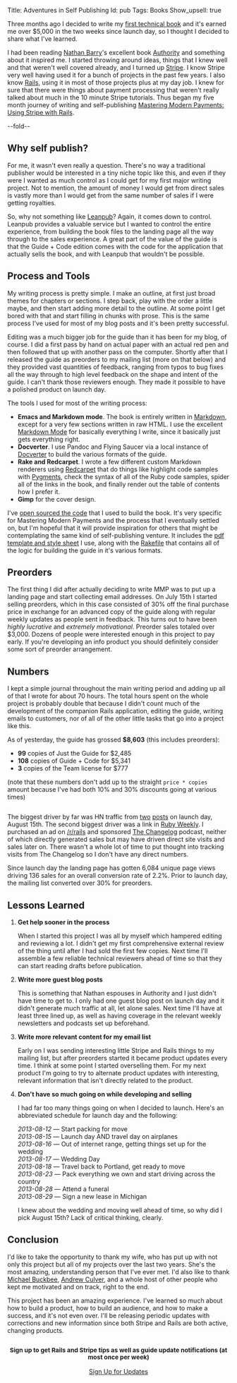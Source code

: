 Title: Adventures in Self Publishing
Id:    pub
Tags:  Books
Show_upsell: true

[mmp]: https://www.petekeen.net/mastering-modern-payments
[leanpub]: https://leanpub.com
[nathan]: http://nathanbarry.com
[authority]: http://nathanbarry.com/authority/
[docverter]: http://www.docverter.com
[redcarpet]: https://github.com/vmg/redcarpet
[markdown]: http://daringfireball.net/projects/markdown/
[markdown-mode]: http://jblevins.org/projects/markdown-mode/
[pygments-rb]: https://github.com/tmm1/pygments.rb
[mmp-builder]: https://github.com/peterkeen/mmp-builder
[pdf-template]: https://github.com/peterkeen/mmp-builder/blob/master/template.erb
[mmp-rakefile]: https://github.com/peterkeen/mmp-builder/blob/master/Rakefile
[hn-me]: https://news.ycombinator.com/item?id=6217792
[hn-jstorimer]: https://news.ycombinator.com/item?id=6220724
[/r/rails]: http://www.reddit.com/r/rails
[changelog]: http://thechangelog.com/101/
[ruby-weekly]: http://rubyweekly.com/archive/159.html
[stripe]: https://stripe.com
[rails]: http://rubyonrails.org
[culver]: http://www.andrewculver.net/
[buckbee]: http://www.buzzwordcompliant.net/
 

Three months ago I decided to write my [first technical book][mmp] and it's earned me over $5,000 in the two weeks since launch day, so I thought I decided to share what I've learned.

I had been reading [Nathan Barry][nathan]'s excellent book [Authority][authority] and something about it inspired me. I started throwing around ideas, things that I knew well and that weren't well covered already, and I turned up [Stripe][stripe]. I know Stripe very well having used it for a bunch of projects in the past few years. I also know [Rails][rails], using it in most of those projects plus at my day job. I knew for sure that there were things about payment processing that weren't really talked about much in the 10 minute Stripe tutorials. Thus began my five month journey of writing and self-publishing [Mastering Modern Payments: Using Stripe with Rails][mmp].

--fold--

## Why self publish?

For me, it wasn't even really a question. There's no way a traditional publisher would be interested in a tiny niche topic like this, and even if they were I wanted as much control as I could get for my first major writing project. Not to mention, the amount of money I would get from direct sales is vastly more than I would get from the same number of sales if I were getting royalties.

So, why not something like [Leanpub][leanpub]? Again, it comes down to control. Leanpub provides a valuable service but I wanted to control the entire experience, from building the book files to the landing page all the way through to the sales experience. A great part of the value of the guide is that the Guide + Code edition comes with the code for the application that actually sells the book, and with Leanpub that wouldn't be possible.

## Process and Tools

My writing process is pretty simple. I make an outline, at first just broad themes for chapters or sections. I step back, play with the order a little maybe, and then start adding more detail to the outline. At some point I get bored with that and start filling in chunks with prose. This is the same process I've used for most of my blog posts and it's been pretty successful.

Editing was a much bigger job for the guide than it has been for my blog, of course. I did a first pass by hand on actual paper with an actual red pen and then followed that up with another pass on the computer. Shortly after that I released the guide as preorders to my mailing list (more on that below) and they provided vast quantities of feedback, ranging from typos to bug fixes all the way through to high level feedback on the shape and intent of the guide. I can't thank those reviewers enough. They made it possible to have a polished product on launch day.

The tools I used for most of the writing process:

* **Emacs and Markdown mode**. The book is entirely written in [Markdown][markdown], except for a very few sections written in raw HTML. I use the excellent [Markdown Mode][markdown-mode] for basically everything I write, since it basically just gets everything right.
* **Docverter**. I use Pandoc and Flying Saucer via a local instance of [Docverter][docverter] to build the various formats of the guide.
* **Rake and Redcarpet**. I wrote a few different custom Markdown renderers using [Redcarpet][redcarpet] that do things like highlight code samples with [Pygments][pygments-rb], check the syntax of all of the Ruby code samples, spider all of the links in the book, and finally render out the table of contents how I prefer it.
* **Gimp** for the cover design.

I've [open sourced the code][mmp-builder] that I used to build the book. It's very specific for Mastering Modern Payments and the process that I eventually settled on, but I'm hopeful that it will provide inspiration for others that might be contemplating the same kind of self-publishing venture. It includes the [pdf template and style sheet][pdf-template] I use, along with the [Rakefile][mmp-rakefile] that contains all of the logic for building the guide in it's various formats.

## Preorders

The first thing I did after actually deciding to write MMP was to put up a landing page and start collecting email addresses. On July 15th I started selling preorders, which in this case consisted of 30% off the final purchase price in exchange for an advanced copy of the guide along with regular weekly updates as people sent in feedback. This turns out to have been *highly lucrative* and *extremely motivational*. Preorder sales totaled over $3,000. Dozens of people were interested enough in this project to pay early. If you're developing an info product you should definitely consider some sort of preorder arrangement.

## Numbers

I kept a simple journal throughout the main writing period and adding up all of that I wrote for about 70 hours. The total hours spent on the whole project is probably double that because I didn't count much of the development of the companion Rails application, editing the guide, writing emails to customers, nor of all of the other little tasks that go into a project like this.

As of yesterday, the guide has grossed **$8,603** (this includes preorders):

* **99** copies of Just the Guide for $2,485
* **108** copies of Guide + Code for $5,341
* **3** copies of the Team license for $777

(note that these numbers don't add up to the straight `price * copies` amount because I've had both 10% and 30% discounts going at various times)

<div style="margin-bottom: 2em">
<script type="text/javascript" src="//ajax.googleapis.com/ajax/static/modules/gviz/1.0/chart.js"> {"dataSourceUrl":"//docs.google.com/spreadsheet/tq?key=0AscDwXudwdEhdExnZG9JS0VvbTI3T1pvdFB0R3p3N0E&transpose=0&headers=1&range=A1%3AC101&gid=0&pub=1","options":{"titleTextStyle":{"bold":true,"color":"#000","fontSize":16},"series":{"1":{"color":"#3366cc"},"0":{"color":"#dc3912","targetAxisIndex":1}},"animation":{"duration":500},"backgroundColor":{"fill":"#fcfcfc"},"width":724,"hAxis":{"useFormatFromData":true,"minValue":null,"viewWindowMode":null,"viewWindow":null,"maxValue":null},"vAxes":[{"title":null,"useFormatFromData":true,"minValue":null,"viewWindow":{"min":null,"max":null},"maxValue":null},{"useFormatFromData":true,"minValue":null,"viewWindow":{"min":null,"max":null},"maxValue":null}],"title":"Gross and Page Views by Date","booleanRole":"certainty","height":254,"legend":"top","isStacked":false,"tooltip":{}},"state":{},"view":{"columns":[{"calc":"stringify","type":"string","sourceColumn":0},1,2]},"isDefaultVisualization":true,"chartType":"ColumnChart","chartName":"Chart 1"} </script>
</div>
<div style="margin-bottom: 2em">
<script type="text/javascript" src="//ajax.googleapis.com/ajax/static/modules/gviz/1.0/chart.js"> {"dataSourceUrl":"//docs.google.com/spreadsheet/tq?key=0AscDwXudwdEhdExnZG9JS0VvbTI3T1pvdFB0R3p3N0E&transpose=0&headers=1&range=A1%3AC100&gid=1&pub=1","options":{"titleTextStyle":{"bold":true,"color":"#000","fontSize":16},"vAxes":[{"title":null,"useFormatFromData":true,"minValue":null,"viewWindow":{"min":null,"max":null},"maxValue":null},{"useFormatFromData":true,"minValue":null,"viewWindow":{"min":null,"max":null},"maxValue":null}],"series":{"1":{"targetAxisIndex":1}},"title":"Count and Amount by Product","booleanRole":"certainty","height":307,"animation":{"duration":500},"backgroundColor":{"fill":"#fcfcfc"},"legend":"top","width":648,"hAxis":{"useFormatFromData":true,"minValue":null,"viewWindowMode":null,"viewWindow":null,"maxValue":null},"isStacked":false},"state":{},"view":{},"isDefaultVisualization":true,"chartType":"ColumnChart","chartName":"Chart 2"} </script>
</div>

The biggest driver by far was HN traffic from [two][hn-me] [posts][hn-jstorimer] on launch day, August 15th. The second biggest driver was a link in [Ruby Weekly][ruby-weekly]. I purchased an ad on [/r/rails][] and sponsored [The Changelog][changelog] podcast, neither of which directly generated sales but may have driven direct site visits and sales later on. There wasn't a whole lot of time to put thought into tracking visits from The Changelog so I don't have any direct numbers.

Since launch day the landing page has gotten 6,084 unique page views driving 136 sales for an overall conversion rate of 2.2%. Prior to launch day, the mailing list converted over 30% for preorders.

## Lessons Learned

1. **Get help sooner in the process**

    When I started this project I was all by myself which hampered editing and reviewing a lot. I didn't get my first comprehensive external review of the thing until after I had sold the first few copies. Next time I'll assemble a few reliable technical reviewers ahead of time so that they can start reading drafts before publication.

2. **Write more guest blog posts**

    This is something that Nathan espouses in Authority and I just didn't have time to get to. I only had one guest blog post on launch day and it didn't generate much traffic at all, let alone sales. Next time I'll have at least three lined up, as well as having coverage in the relevant weekly newsletters and podcasts set up beforehand.

3. **Write more relevant content for my email list**

    Early on I was sending interesting little Stripe and Rails things to my mailing list, but after preorders started it became product updates every time. I think at some point I started overselling them. For my next product I'm going to try to alternate product updates with interesting, relevant information that isn't directly related to the product.

4. **Don't have so much going on while developing and selling**

    I had far too many things going on when I decided to launch. Here's an abbreviated schedule for launch day and the following:

    *2013-08-12* &mdash; Start packing for move  
    *2013-08-15* &mdash; Launch day AND travel day on airplanes  
    *2013-08-16* &mdash; Out of internet range, getting things set up   for the wedding  
    *2013-08-17* &mdash; Wedding Day  
    *2013-08-18* &mdash; Travel back to Portland, get ready to move  
    *2013-08-23* &mdash; Pack everything we own and start driving across the country  
    *2013-08-28* &mdash; Attend a funeral  
    *2013-08-29* &mdash; Sign a new lease in Michigan  

    I knew about the wedding and moving well ahead of time, so why did I pick August 15th? Lack of critical thinking, clearly.

## Conclusion

I'd like to take the opportunity to thank my wife, who has put up with not only this project but all of my projects over the last two years. She's the most amazing, understanding person that I've ever met. I'd also like to thank [Michael Buckbee][buckbee], [Andrew Culver][culver], and a whole host of other people who kept me motivated and on track, right to the end.

This project has been an amazing experience. I've learned so much about how to build a product, how to build an audience, and how to make a success, and it's not even over. I'll be releasing periodic updates with corrections and new information since both Stripe and Rails are both active, changing products.

<div class="well" style="margin-top: 2em; margin-bottom: 2em; text-align: center;">
  <h3><small>Sign up to get Rails and Stripe tips as well as guide update notifications (at most once per week)</small></h3>
  <a class="btn btn-primary btn-large" href="/signup">Sign Up for Updates</a>
</div>
